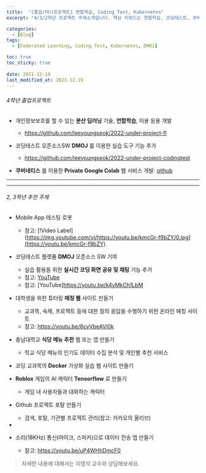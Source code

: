 ```yaml
---
title:  "[졸업/미니프로젝트] 연합학습, Coding Test, Kubernetes"
excerpt: "4/3/2학년 프로젝트 주제소개입니다. 핵심 키워드는 연합학습, 코딩테스트, 쿠버네티스, 도커, 공개SW 입니다. "

categories:
  - [Blog]
tags:
  - [Federated Learning, Coding Test, Kubernetes, DMOJ]

toc: true
toc_sticky: true
 
date: 2021-12-19
last_modified_at: 2021-12-19
---
```


###### 4학년 졸업프로젝트 

* 개인정보보호를 할 수 있는 __분산 딥러닝__ 기술, __연합학습__, 이용 응용 개발
  - <https://github.com/leeyoungseok/2022-under-project-fl>

* 코딩테스트 오픈소스SW __DMOJ__ 를 이용한 실습 도구 기능 추가
  - <https://github.com/leeyoungseok/2022-under-project-codingtest>

*   __쿠버네티스__ 를 이용한 __Private Google Colab__ 웹 서비스 개발: [github](https://github.com/leeyoungseok/2022-under-project-kube)

<hr>

* * *

######  2, 3학년 추천 주제

* Mobile App 테스팅 로봇
  -  참고: [!Video Label](https://img.youtube.com/vi/https://youtu.be/kmcGr-f9bZY/0.jpg](https://youtu.be/kmcGr-f9bZY)

* 코딩테스트 플랫폼 __DMOJ__ 오픈소스 SW 기여
  - 실습 활용을 위한 __실시간 코딩 화면 공유 및 채팅__ 기능 추가
  - 참고: [YouTube](https://youtu.be/GYiM7HGzs80)
  - 참고: [YouTube]https://youtu.be/k4yMkCh1LbM

* 대학생을 위한 튜터링 __매칭 웹__ 사이트 만들기
  - 교과목, 숙제, 프로젝트 등에 대한 질의 응답을 수행하기 위한 온라인 매칭 사이트 
  - 참고: https://youtu.be/8cyVbeAVl0k

* 충남대학교 __식당 메뉴 추천__ 웹 또는 앱 만들기
  - 학교 식당 메뉴의 인기도 데이터 수집 분석 및 개인별 추천 서비스

* 코딩 교과목의 __Docker__ 가상화 실습 웹 사이트 만들기
* __Roblox__ 게임의 AI 캐릭터 __Tensorflow__ 로 만들기
  - 게임 내 사용자들과 대화하는 캐릭터
* Github 프로젝트 포탈 만들기
  - 검색, 포탈, 기관별 프로젝트 관리(참고: 카카오의 올리브)
* 

* 소리(18KHz) 통신(마이크, 스피커)으로 데이터 전송 앱 만들기
  - 참고: https://youtu.be/uP4WHhDmcF0


> 자세한 내용에 대해서는 이영석 교수와 상담해보세요.